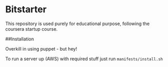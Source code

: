 Bitstarter
==========


This repository is used purely for educational purpose, following the coursera startup course.

##Installation

Overkill in using puppet - but hey!

To run a server up (AWS) with required stuff just run `manifests/install.sh`
